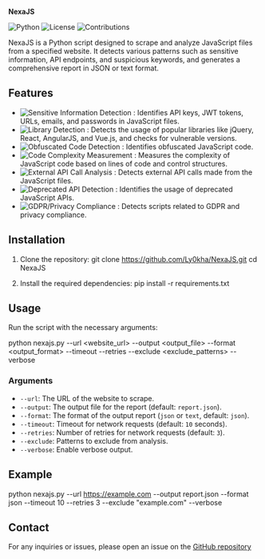 **NexaJS**

![Python](https://img.shields.io/badge/Python-3.x-blue.svg)
![License](https://img.shields.io/badge/License-MIT-green.svg)
![Contributions](https://img.shields.io/badge/Contributions-Welcome-orange.svg)

NexaJS is a Python script designed to scrape and analyze JavaScript files from a specified website. It detects various patterns such as sensitive information, API endpoints, and suspicious keywords, and generates a comprehensive report in JSON or text format.

## Features

- ![Sensitive Information Detection](https://img.shields.io/badge/Sensitive%20Information%20Detection-%E2%9C%85-brightgreen.svg) : Identifies API keys, JWT tokens, URLs, emails, and passwords in JavaScript files.
- ![Library Detection](https://img.shields.io/badge/Library%20Detection-%E2%9C%85-brightgreen.svg) : Detects the usage of popular libraries like jQuery, React, AngularJS, and Vue.js, and checks for vulnerable versions.
- ![Obfuscated Code Detection](https://img.shields.io/badge/Obfuscated%20Code%20Detection-%E2%9C%85-brightgreen.svg) : Identifies obfuscated JavaScript code.
- ![Code Complexity Measurement](https://img.shields.io/badge/Code%20Complexity%20Measurement-%E2%9C%85-brightgreen.svg) : Measures the complexity of JavaScript code based on lines of code and control structures.
- ![External API Call Analysis](https://img.shields.io/badge/External%20API%20Call%20Analysis-%E2%9C%85-brightgreen.svg) : Detects external API calls made from the JavaScript files.
- ![Deprecated API Detection](https://img.shields.io/badge/Deprecated%20API%20Detection-%E2%9C%85-brightgreen.svg) : Identifies the usage of deprecated JavaScript APIs.
- ![GDPR/Privacy Compliance](https://img.shields.io/badge/GDPR/Privacy%20Compliance-%E2%9C%85-brightgreen.svg) : Detects scripts related to GDPR and privacy compliance.

## Installation

1. Clone the repository:
    git clone https://github.com/Ly0kha/NexaJS.git
    cd NexaJS

2. Install the required dependencies:
    pip install -r requirements.txt

## Usage

Run the script with the necessary arguments:

python nexajs.py --url <website_url> --output <output_file> --format <output_format> --timeout <timeout> --retries <retries> --exclude <exclude_patterns> --verbose

### Arguments

- `--url`: The URL of the website to scrape.
- `--output`: The output file for the report (default: `report.json`).
- `--format`: The format of the output report (`json` or `text`, default: `json`).
- `--timeout`: Timeout for network requests (default: `10` seconds).
- `--retries`: Number of retries for network requests (default: `3`).
- `--exclude`: Patterns to exclude from analysis.
- `--verbose`: Enable verbose output.

## Example

python nexajs.py --url https://example.com --output report.json --format json --timeout 10 --retries 3 --exclude "example\.com" --verbose

## Contact

For any inquiries or issues, please open an issue on the [GitHub repository](https://github.com/Ly0kha/NexaJS/issues)
